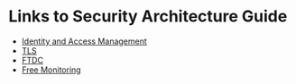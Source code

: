 # Links to Security Architecture Guide

- [Identity and Access Management](https://github.com/mongodb/mongo/blob/master/src/mongo/db/auth/README.md)
- [TLS](https://github.com/mongodb/mongo/blob/master/src/mongo/util/net/README.md)
- [FTDC](https://github.com/mongodb/mongo/blob/master/src/mongo/db/ftdc/README.md)
- [Free Monitoring](https://github.com/mongodb/mongo/blob/master/src/mongo/db/free_mon/README.md)
